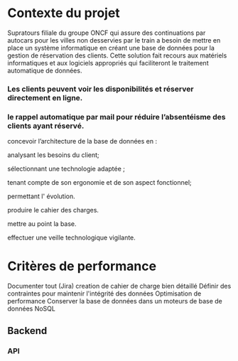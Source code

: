 # Contexte du projet

Supratours filiale du groupe ONCF qui assure des continuations par autocars pour les villes non desservies par le train a besoin de mettre en place un système informatique en créant une base de données pour la gestion de réservation des clients.
Cette solution fait recours aux matériels informatiques et aux logiciels appropriés qui faciliteront le traitement automatique de données.

### Les clients peuvent voir les disponibilités et réserver directement en ligne.
### le rappel automatique par mail pour réduire l’absentéisme des clients ayant réservé.

concevoir l’architecture de la base de données en :

analysant les besoins du client;

sélectionnant une technologie adaptée ;

tenant compte de son ergonomie et de son aspect fonctionnel;

permettant l' évolution.

produire le cahier des charges.

mettre au point la base.

effectuer une veille technologique vigilante.

# Critères de performance

Documenter tout (Jira)
creation de cahier de charge bien détaillé
Définir des contraintes pour maintenir l'intégrité des données
Optimisation de performance
Conserver la base de données dans un moteurs de base de données NoSQL

## Backend 

### API 

